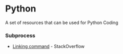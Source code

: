 # Python

A set of resources that can be used for Python Coding

### Subprocess

* [Linking command](https://stackoverflow.com/questions/7389662/link-several-popen-commands-with-pipes) - StackOverflow
